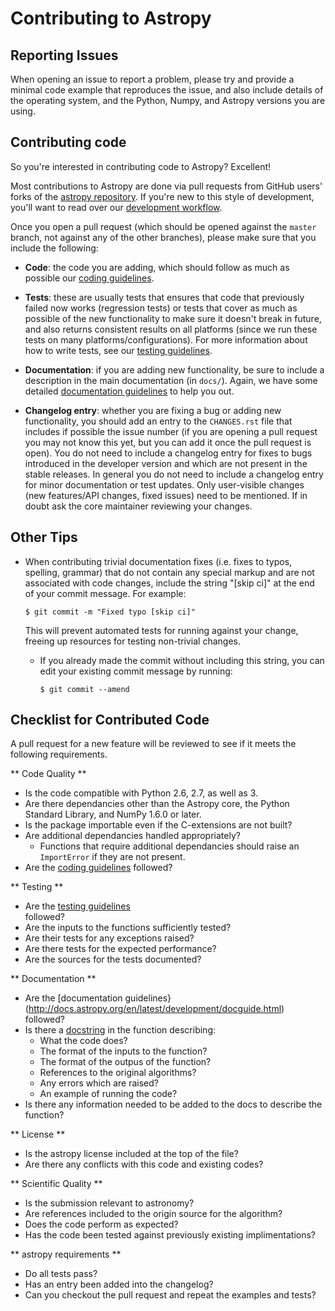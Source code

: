 Contributing to Astropy
=======================

Reporting Issues
----------------

When opening an issue to report a problem, please try and provide a minimal
code example that reproduces the issue, and also include details of the
operating system, and the Python, Numpy, and Astropy versions you are using.

Contributing code
-----------------

So you're interested in contributing code to Astropy? Excellent!

Most contributions to Astropy are done via pull requests from GitHub users'
forks of the [astropy repository](https://github.com/astropy/astropy). If you're new to this style of development,
you'll want to read over our [development workflow](http://docs.astropy.org/en/latest/development/workflow/development_workflow.html).

Once you open a pull request (which should be opened against the ``master``
branch, not against any of the other branches), please make sure that you
include the following:

- **Code**: the code you are adding, which should follow as much as possible
  our [coding guidelines](http://docs.astropy.org/en/latest/development/codeguide.html).

- **Tests**: these are usually tests that ensures that code that previously
  failed now works (regression tests) or tests that cover as much as possible
  of the new functionality to make sure it doesn't break in future, and also
  returns consistent results on all platforms (since we run these tests on many
  platforms/configurations). For more information about how to write tests, see
  our [testing guidelines](http://docs.astropy.org/en/latest/development/testguide.html).

- **Documentation**: if you are adding new functionality, be sure to include a
  description in the main documentation (in ``docs/``). Again, we have some
  detailed [documentation guidelines](http://docs.astropy.org/en/latest/development/docguide.html)
  to help you out.

- **Changelog entry**: whether you are fixing a bug or adding new
  functionality, you should add an entry to the ``CHANGES.rst`` file that
  includes if possible the issue number (if you are opening a pull request you
  may not know this yet, but you can add it once the pull request is open). You
  do not need to include a changelog entry for fixes to bugs introduced in the
  developer version and which are not present in the stable releases.  In
  general you do not need to include a changelog entry for minor documentation
  or test updates.  Only user-visible changes (new features/API changes, fixed
  issues) need to be mentioned.  If in doubt ask the core maintainer reviewing
  your changes.

Other Tips
----------

- When contributing trivial documentation fixes (i.e. fixes to typos, spelling,
  grammar) that do not contain any special markup and are not associated with code
  changes, include the string "[skip ci]" at the end of your commit message.
  For example:

      $ git commit -m "Fixed typo [skip ci]"

  This will prevent automated tests for running against your change, freeing
  up resources for testing non-trivial changes.

  - If you already made the commit without including this string, you can edit
    your existing commit message by running:

        $ git commit --amend

Checklist for Contributed Code
------------------------------

A pull request for a new feature will be reviewed to see if it meets
the following requirements.  

** Code Quality **
  * Is the code compatible with Python 2.6, 2.7, as well as 3.
  * Are there dependancies other than the Astropy core, the Python Standard 
    Library, and NumPy 1.6.0 or later.
  * Is the package importable even if the C-extensions are not built?
  * Are additional dependancies handled appropriately?
    * Functions that require additional dependancies should raise an `ImportError`
      if they are not present.
  * Are the [coding guidelines](http://docs.astropy.org/en/latest/development/codeguide.html)
    followed?

** Testing **
  * Are the [testing guidelines](http://docs.astropy.org/en/latest/development/testguide.html)    
    followed?
  * Are the inputs to the functions sufficiently tested?
  * Are their tests for any exceptions raised?
  * Are there tests for the expected performance?
  * Are the sources for the tests documented?

** Documentation **
  * Are the [documentation guidelines}(http://docs.astropy.org/en/latest/development/docguide.html) followed? 
  * Is there a [docstring](http://docs.astropy.org/en/latest/development/docrules.html) in the function describing:
    * What the code does?
    * The format of the inputs to the function?
    * The format of the outpus of the function?
    * References to the original algorithms?
    * Any errors which are raised?
    * An example of running the code?
  * Is there any information needed to be added to the docs to describe the function?


** License **
  * Is the astropy license included at the top of the file?
  * Are there any conflicts with this code and existing codes? 

** Scientific Quality **
  * Is the submission relevant to astronomy? 
  * Are references included to the origin source for the algorithm?
  * Does the code perform as expected?
  * Has the code been tested against previously existing implimentations?

** astropy requirements **
  * Do all tests pass?
  * Has an entry been added into the changelog?
  * Can you checkout the pull request and repeat the examples and tests?
